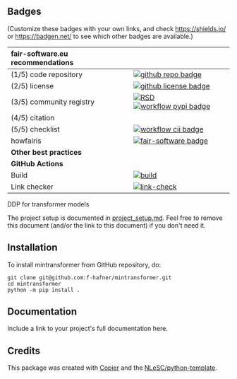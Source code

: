## Badges

(Customize these badges with your own links, and check https://shields.io/ or https://badgen.net/ to see which other badges are available.)

| fair-software.eu recommendations | |
| :-- | :--  |
| (1/5) code repository              | [![github repo badge](https://img.shields.io/badge/github-repo-000.svg?logo=github&labelColor=gray&color=blue)](https://github.com/f-hafner/mintransformer) |
| (2/5) license                      | [![github license badge](https://img.shields.io/github/license/f-hafner/mintransformer)](https://github.com/f-hafner/mintransformer) |
| (3/5) community registry           | [![RSD](https://img.shields.io/badge/rsd-mintransformer-00a3e3.svg)](https://www.research-software.nl/software/mintransformer) [![workflow pypi badge](https://img.shields.io/pypi/v/mintransformer.svg?colorB=blue)](https://pypi.python.org/project/mintransformer/) |
| (4/5) citation                     | |
| (5/5) checklist                    | [![workflow cii badge](https://bestpractices.coreinfrastructure.org/projects/<replace-with-created-project-identifier>/badge)](https://bestpractices.coreinfrastructure.org/projects/<replace-with-created-project-identifier>) |
| howfairis                          | [![fair-software badge](https://img.shields.io/badge/fair--software.eu-%E2%97%8F%20%20%E2%97%8F%20%20%E2%97%8F%20%20%E2%97%8F%20%20%E2%97%8B-yellow)](https://fair-software.eu) |
| **Other best practices**           | &nbsp; |
| **GitHub Actions**                 | &nbsp; |
| Build                              | [![build](https://github.com/f-hafner/mintransformer/actions/workflows/build.yml/badge.svg)](https://github.com/f-hafner/mintransformer/actions/workflows/build.yml) |
| Link checker              | [![link-check](https://github.com/f-hafner/mintransformer/actions/workflows/link-check.yml/badge.svg)](https://github.com/f-hafner/mintransformer/actions/workflows/link-check.yml) |## How to use mintransformer

DDP for transformer models

The project setup is documented in [project_setup.md](project_setup.md). Feel free to remove this document (and/or the link to this document) if you don't need it.

## Installation

To install mintransformer from GitHub repository, do:

```console
git clone git@github.com:f-hafner/mintransformer.git
cd mintransformer
python -m pip install .
```

## Documentation

Include a link to your project's full documentation here.



## Credits

This package was created with [Copier](https://github.com/copier-org/copier) and the [NLeSC/python-template](https://github.com/NLeSC/python-template).
